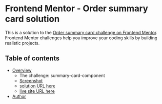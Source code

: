 # Frontend Mentor - Order summary card solution

This is a solution to the [Order summary card challenge on Frontend Mentor](https://www.frontendmentor.io/challenges/order-summary-component-QlPmajDUj). Frontend Mentor challenges help you improve your coding skills by building realistic projects. 

## Table of contents

- [Overview](#overview)
  - The challenge: summary-card-component
  - [Screenshot](../images/card-desktop.png)
  - [solution URL here](https://github.com/Bilal-makh/card_challenge)
  - [live site URL here](https://bilal-makh.github.io/card_challenge/)
- [Author](@Bilal-makh)


